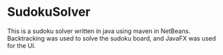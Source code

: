 # SudokuSolver
This is a sudoku solver written in java using maven in NetBeans. Backtracking was used to solve the sudoku board, and JavaFX was used for the UI.  